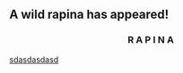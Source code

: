 ## A wild rapina has appeared!
<h3 align="center">R A P I N A</h3>
<a href="google.com">sdasdasdasd</a>
